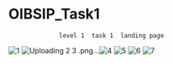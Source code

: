 # OIBSIP_Task1

                  level 1  task 1  landing page 
  
  
  
  ![1](https://user-images.githubusercontent.com/113164685/221197618-b417c522-186f-45c6-b842-8ac6c109a575.png)
![Uploading 2
![3](https://user-images.githubusercontent.com/113164685/221197670-5a984957-961c-42b1-82ff-479b6a7bb33f.png)
.png…]()![4](https://user-images.githubusercontent.com/113164685/221197682-fbfef6f5-c715-4e1f-b537-b05344239b10.png)
![5](https://user-images.githubusercontent.com/113164685/221197692-3bc68492-59cb-4ad1-a74a-6819a220cc03.png)
![6](https://user-images.githubusercontent.com/113164685/221197699-88f67658-1400-41eb-bb4e-3e21f4662476.png)
![7](https://user-images.githubusercontent.com/113164685/221197705-793cfb3b-e1fd-4b5b-a8da-9f0c056fee42.png)

